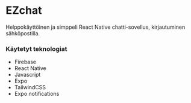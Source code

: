 # EZchat

Helppokäyttöinen ja simppeli React Native chatti-sovellus, kirjautuminen sähköpostilla.

### Käytetyt teknologiat

- Firebase
- React Native
- Javascript
- Expo
- TailwindCSS
- Expo notifications
